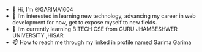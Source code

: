 - 👋 Hi, I’m @GARIMA1604
- 👀 I’m interested in learning new technology, advancing my career in web development for now, get to expose myself to new fields.
- 🌱 I’m currently learning B.TECH CSE from GURU JHAMBESHWER UNIVERSITY ,HISAR 
- 📫 How to reach me through my linked in profile named Garima Garima

<!---
GARIMA1604/GARIMA1604 is a ✨ special ✨ repository because its `README.md` (this file) appears on your GitHub profile.
You can click the Preview link to take a look at your changes.
--->
